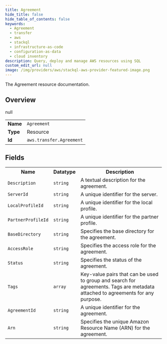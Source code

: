 ```yaml
---
title: Agreement
hide_title: false
hide_table_of_contents: false
keywords:
  - Agreement
  - transfer
  - aws
  - stackql
  - infrastructure-as-code
  - configuration-as-data
  - cloud inventory
description: Query, deploy and manage AWS resources using SQL
custom_edit_url: null
image: /img/providers/aws/stackql-aws-provider-featured-image.png
---
```

The Agreement resource documentation.

## Overview
<table><tbody>
<tr><td><b>Name</b></td><td><code>Agreement</code></td></tr>
<tr><td><b>Type</b></td><td>Resource</td></tr>
null
<tr><td><b>Id</b></td><td><code>aws.transfer.Agreement</code></td></tr>
</tbody></table>

## Fields
<table><tbody>
<tr><th>Name</th><th>Datatype</th><th>Description</th></tr>
<tr><td><code>Description</code></td><td><code>string</code></td><td>A textual description for the agreement.</td></tr><tr><td><code>ServerId</code></td><td><code>string</code></td><td>A unique identifier for the server.</td></tr><tr><td><code>LocalProfileId</code></td><td><code>string</code></td><td>A unique identifier for the local profile.</td></tr><tr><td><code>PartnerProfileId</code></td><td><code>string</code></td><td>A unique identifier for the partner profile.</td></tr><tr><td><code>BaseDirectory</code></td><td><code>string</code></td><td>Specifies the base directory for the agreement.</td></tr><tr><td><code>AccessRole</code></td><td><code>string</code></td><td>Specifies the access role for the agreement.</td></tr><tr><td><code>Status</code></td><td><code>string</code></td><td>Specifies the status of the agreement.</td></tr><tr><td><code>Tags</code></td><td><code>array</code></td><td>Key-value pairs that can be used to group and search for agreements. Tags are metadata attached to agreements for any purpose.</td></tr><tr><td><code>AgreementId</code></td><td><code>string</code></td><td>A unique identifier for the agreement.</td></tr><tr><td><code>Arn</code></td><td><code>string</code></td><td>Specifies the unique Amazon Resource Name (ARN) for the agreement.</td></tr>
</tbody></table>